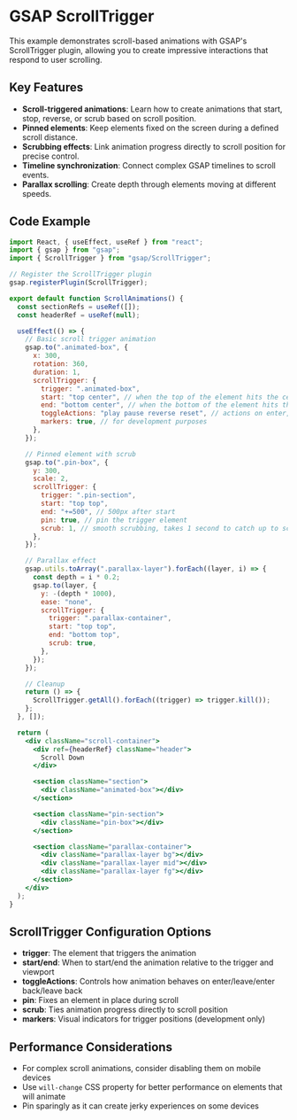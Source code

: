 # GSAP ScrollTrigger

This example demonstrates scroll-based animations with GSAP's ScrollTrigger plugin, allowing you to create impressive interactions that respond to user scrolling.

## Key Features

- **Scroll-triggered animations**: Learn how to create animations that start, stop, reverse, or scrub based on scroll position.
- **Pinned elements**: Keep elements fixed on the screen during a defined scroll distance.
- **Scrubbing effects**: Link animation progress directly to scroll position for precise control.
- **Timeline synchronization**: Connect complex GSAP timelines to scroll events.
- **Parallax scrolling**: Create depth through elements moving at different speeds.

## Code Example

```jsx
import React, { useEffect, useRef } from "react";
import { gsap } from "gsap";
import { ScrollTrigger } from "gsap/ScrollTrigger";

// Register the ScrollTrigger plugin
gsap.registerPlugin(ScrollTrigger);

export default function ScrollAnimations() {
  const sectionRefs = useRef([]);
  const headerRef = useRef(null);

  useEffect(() => {
    // Basic scroll trigger animation
    gsap.to(".animated-box", {
      x: 300,
      rotation: 360,
      duration: 1,
      scrollTrigger: {
        trigger: ".animated-box",
        start: "top center", // when the top of the element hits the center of the viewport
        end: "bottom center", // when the bottom of the element hits the center of the viewport
        toggleActions: "play pause reverse reset", // actions on enter, leave, enter back, leave back
        markers: true, // for development purposes
      },
    });

    // Pinned element with scrub
    gsap.to(".pin-box", {
      y: 300,
      scale: 2,
      scrollTrigger: {
        trigger: ".pin-section",
        start: "top top",
        end: "+=500", // 500px after start
        pin: true, // pin the trigger element
        scrub: 1, // smooth scrubbing, takes 1 second to catch up to scrollbar
      },
    });

    // Parallax effect
    gsap.utils.toArray(".parallax-layer").forEach((layer, i) => {
      const depth = i * 0.2;
      gsap.to(layer, {
        y: -(depth * 1000),
        ease: "none",
        scrollTrigger: {
          trigger: ".parallax-container",
          start: "top top",
          end: "bottom top",
          scrub: true,
        },
      });
    });

    // Cleanup
    return () => {
      ScrollTrigger.getAll().forEach((trigger) => trigger.kill());
    };
  }, []);

  return (
    <div className="scroll-container">
      <div ref={headerRef} className="header">
        Scroll Down
      </div>

      <section className="section">
        <div className="animated-box"></div>
      </section>

      <section className="pin-section">
        <div className="pin-box"></div>
      </section>

      <section className="parallax-container">
        <div className="parallax-layer bg"></div>
        <div className="parallax-layer mid"></div>
        <div className="parallax-layer fg"></div>
      </section>
    </div>
  );
}
```

## ScrollTrigger Configuration Options

- **trigger**: The element that triggers the animation
- **start/end**: When to start/end the animation relative to the trigger and viewport
- **toggleActions**: Controls how animation behaves on enter/leave/enter back/leave back
- **pin**: Fixes an element in place during scroll
- **scrub**: Ties animation progress directly to scroll position
- **markers**: Visual indicators for trigger positions (development only)

## Performance Considerations

- For complex scroll animations, consider disabling them on mobile devices
- Use `will-change` CSS property for better performance on elements that will animate
- Pin sparingly as it can create jerky experiences on some devices

